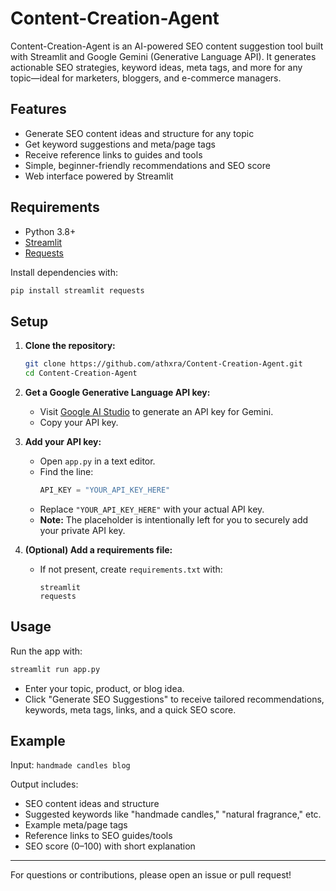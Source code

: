 # Content-Creation-Agent

Content-Creation-Agent is an AI-powered SEO content suggestion tool built with Streamlit and Google Gemini (Generative Language API). It generates actionable SEO strategies, keyword ideas, meta tags, and more for any topic—ideal for marketers, bloggers, and e-commerce managers.

## Features

- Generate SEO content ideas and structure for any topic
- Get keyword suggestions and meta/page tags
- Receive reference links to guides and tools
- Simple, beginner-friendly recommendations and SEO score
- Web interface powered by Streamlit

## Requirements

- Python 3.8+
- [Streamlit](https://streamlit.io/)
- [Requests](https://pypi.org/project/requests/)

Install dependencies with:

```bash
pip install streamlit requests
```

## Setup

1. **Clone the repository:**
    ```bash
    git clone https://github.com/athxra/Content-Creation-Agent.git
    cd Content-Creation-Agent
    ```

2. **Get a Google Generative Language API key:**
   - Visit [Google AI Studio](https://aistudio.google.com/app/apikey) to generate an API key for Gemini.
   - Copy your API key.

3. **Add your API key:**
   - Open `app.py` in a text editor.
   - Find the line:
     ```python
     API_KEY = "YOUR_API_KEY_HERE"
     ```
   - Replace `"YOUR_API_KEY_HERE"` with your actual API key.
   - **Note:** The placeholder is intentionally left for you to securely add your private API key.

4. **(Optional) Add a requirements file:**
   - If not present, create `requirements.txt` with:
     ```
     streamlit
     requests
     ```

## Usage

Run the app with:

```bash
streamlit run app.py
```

- Enter your topic, product, or blog idea.
- Click "Generate SEO Suggestions" to receive tailored recommendations, keywords, meta tags, links, and a quick SEO score.

## Example

Input: `handmade candles blog`

Output includes:
- SEO content ideas and structure
- Suggested keywords like "handmade candles," "natural fragrance," etc.
- Example meta/page tags
- Reference links to SEO guides/tools
- SEO score (0–100) with short explanation

---

For questions or contributions, please open an issue or pull request!
